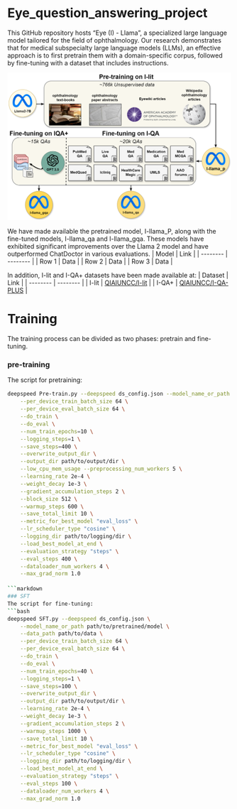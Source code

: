 # Eye_question_answering_project
This GitHub repository hosts “Eye (I) - Llama”, a specialized large language model tailored for the field of ophthalmology. Our research demonstrates that for medical subspecialty large language models (LLMs), an effective approach is to first pretrain them with a domain-specific corpus, followed by fine-tuning with a dataset that includes instructions.

![Overall_Framework_Eye_LLAMA Image](Figures/Overall_Framework_Eye_LLAMA.png)

We have made available the pretrained model, I-llama_P, along with the fine-tuned models, I-llama_qa and I-llama_gqa. These models have exhibited significant improvements over the Llama 2 model and have outperformed ChatDoctor in various evaluations.
| Model | Link | 
| -------- | -------- |
| Row 1    | Data     |
| Row 2    | Data     |
| Row 3    | Data     |


In addition, I-lit and I-QA+ datasets have been made available at:
| Dataset  | Link | 
| -------- | -------- |
| I-lit    | [QIAIUNCC/I-lit](https://huggingface.co/datasets/QIAIUNCC/I-lit)     | 
| I-QA+    | [QIAIUNCC/I-QA-PLUS](https://huggingface.co/datasets/QIAIUNCC/I-QA-PLUS)     | 

# Training
The training process can be divided as two phases: pretrain and fine-tuning.

### pre-training
The script for pretraining:
```bash
deepspeed Pre-train.py --deepspeed ds_config.json --model_name_or_path meta-llama/Llama-2-7b-chat-hf \
    --per_device_train_batch_size 64 \
    --per_device_eval_batch_size 64 \
    --do_train \
    --do_eval \
    --num_train_epochs=10 \
    --logging_steps=1 \
    --save_steps=400 \
    --overwrite_output_dir \
    --output_dir path/to/output/dir \
    --low_cpu_mem_usage --preprocessing_num_workers 5 \
    --learning_rate 2e-4 \
    --weight_decay 1e-3 \
    --gradient_accumulation_steps 2 \
    --block_size 512 \
    --warmup_steps 600 \
    --save_total_limit 10 \
    --metric_for_best_model "eval_loss" \
    --lr_scheduler_type "cosine" \
    --logging_dir path/to/logging/dir \
    --load_best_model_at_end \
    --evaluation_strategy "steps" \
    --eval_steps 400 \
    --dataloader_num_workers 4 \
    --max_grad_norm 1.0

```markdown
### SFT
The script for fine-tuning:
```bash
deepspeed SFT.py --deepspeed ds_config.json \
    --model_name_or_path path/to/pretrained/model \
    --data_path path/to/data \
    --per_device_train_batch_size 64 \
    --per_device_eval_batch_size 64 \
    --do_train \
    --do_eval \
    --num_train_epochs=40 \
    --logging_steps=1 \
    --save_steps=100 \
    --overwrite_output_dir \
    --output_dir path/to/output/dir \
    --learning_rate 2e-4 \
    --weight_decay 1e-3 \
    --gradient_accumulation_steps 2 \
    --warmup_steps 1000 \
    --save_total_limit 10 \
    --metric_for_best_model "eval_loss" \
    --lr_scheduler_type "cosine" \
    --logging_dir path/to/logging/dir \
    --load_best_model_at_end \
    --evaluation_strategy "steps" \
    --eval_steps 100 \
    --dataloader_num_workers 4 \
    --max_grad_norm 1.0
